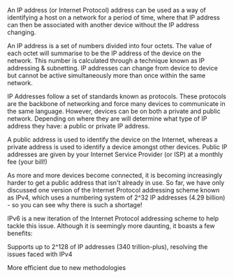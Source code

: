 An IP address (or Internet Protocol) address can be used as a way of identifying a host on a network for a period of time, where that IP address can then be associated with another device without the IP address changing.

An IP address is a set of numbers divided into four octets. The value of each octet will summarise to be the IP address of the device on the network. This number is calculated through a technique known as IP addressing & subnetting. IP addresses can change from device to device but cannot be active simultaneously more than once within the same network.

IP Addresses follow a set of standards known as protocols. These protocols are the backbone of networking and force many devices to communicate in the same language. However, devices can be on both a private and public network. Depending on where they are will determine what type of IP address they have: a public or private IP address.

A public address is used to identify the device on the Internet, whereas a private address is used to identify a device amongst other devices. Public IP addresses are given by your Internet Service Provider (or ISP) at a monthly fee (your bill!)

As more and more devices become connected, it is becoming increasingly harder to get a public address that isn't already in use. So far, we have only discussed one version of the Internet Protocol addressing scheme known as IPv4, which uses a numbering system of 2^32 IP addresses (4.29 billion) - so you can see why there is such a shortage!

IPv6 is a new iteration of the Internet Protocol addressing scheme to help tackle this issue. Although it is seemingly more daunting, it boasts a few benefits:

Supports up to 2^128 of IP addresses (340 trillion-plus), resolving the issues faced with IPv4

More efficient due to new methodologies